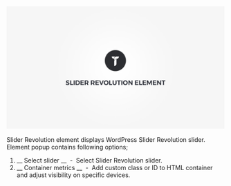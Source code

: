 <div class="thz-doc-image max">
<a class="thz-lightbox mfp-iframe" href="https://www.youtube.com/watch?v=HmMiCsjXGMo" data-mfp-title="Creatus WordPress Theme Slider Revolution Element" data-modal-size="large">
	<img src="../../docs-media/splash-slider-revolution-element.jpg" alt="Creatus WordPress Theme Slider Revolution Element" />
</a>
</div>

Slider Revolution element displays WordPress Slider Revolution slider. Element popup contains following options;

1. __ Select slider __ &nbsp;-&nbsp; Select Slider Revolution slider.
1. __ Container metrics __ &nbsp;-&nbsp; Add custom class or ID to HTML container and adjust visibility on specific devices.
